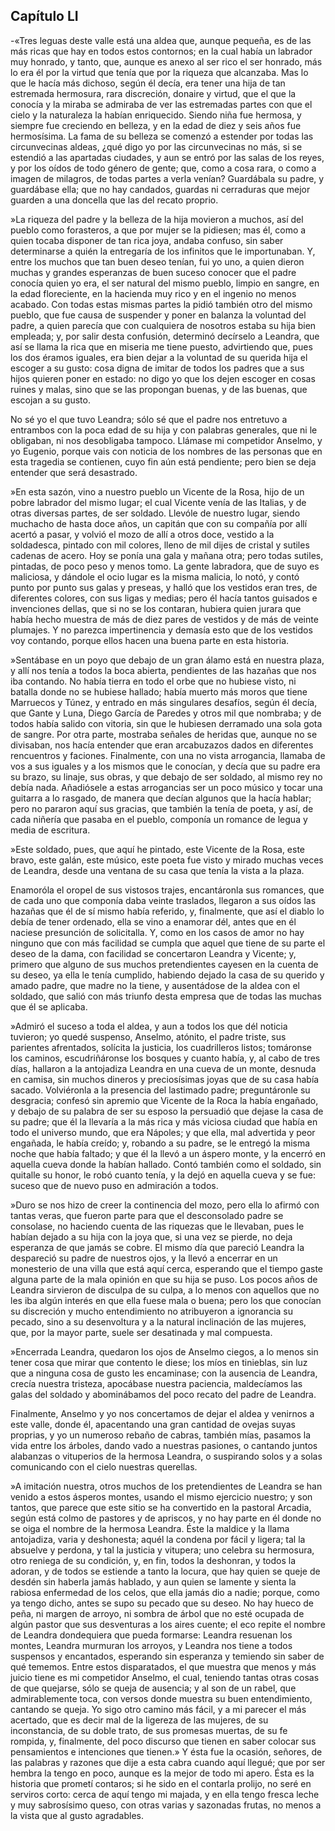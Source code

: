 Capítulo LI
-----------

-«Tres leguas deste valle está una aldea que, aunque pequeña, es de las más ricas que hay en todos estos contornos; en la cual había un labrador muy honrado, y tanto, que, aunque es anexo al ser rico el ser honrado, más lo era él por la virtud que tenía que por la riqueza que alcanzaba. Mas lo que le hacía más dichoso, según él decía, era tener una hija de tan estremada hermosura, rara discreción, donaire y virtud, que el que la conocía y la miraba se admiraba de ver las estremadas partes con que el cielo y la naturaleza la habían enriquecido. Siendo niña fue hermosa, y siempre fue creciendo en belleza, y en la edad de diez y seis años fue hermosísima. La fama de su belleza se comenzó a estender por todas las circunvecinas aldeas, ¿qué digo yo por las circunvecinas no más, si se estendió a las apartadas ciudades, y aun se entró por las salas de los reyes, y por los oídos de todo género de gente; que, como a cosa rara, o como a imagen de milagros, de todas partes a verla venían? Guardábala su padre, y guardábase ella; que no hay candados, guardas ni cerraduras que mejor guarden a una doncella que las del recato proprio.

»La riqueza del padre y la belleza de la hija movieron a muchos, así del pueblo como forasteros, a que por mujer se la pidiesen; mas él, como a quien tocaba disponer de tan rica joya, andaba confuso, sin saber determinarse a quién la entregaría de los infinitos que le importunaban. Y, entre los muchos que tan buen deseo tenían, fui yo uno, a quien dieron muchas y grandes esperanzas de buen suceso conocer que el padre conocía quien yo era, el ser natural del mismo pueblo, limpio en sangre, en la edad floreciente, en la hacienda muy rico y en el ingenio no menos acabado. Con todas estas mismas partes la pidió también otro del mismo pueblo, que fue causa de suspender y poner en balanza la voluntad del padre, a quien parecía que con cualquiera de nosotros estaba su hija bien empleada; y, por salir desta confusión, determinó decírselo a Leandra, que así se llama la rica que en miseria me tiene puesto, advirtiendo que, pues los dos éramos iguales, era bien dejar a la voluntad de su querida hija el escoger a su gusto: cosa digna de imitar de todos los padres que a sus hijos quieren poner en estado: no digo yo que los dejen escoger en cosas ruines y malas, sino que se las propongan buenas, y de las buenas, que escojan a su gusto.

No sé yo el que tuvo Leandra; sólo sé que el padre nos entretuvo a entrambos con la poca edad de su hija y con palabras generales, que ni le obligaban, ni nos desobligaba tampoco. Llámase mi competidor Anselmo, y yo Eugenio, porque vais con noticia de los nombres de las personas que en esta tragedia se contienen, cuyo fin aún está pendiente; pero bien se deja entender que será desastrado.

»En esta sazón, vino a nuestro pueblo un Vicente de la Rosa, hijo de un pobre labrador del mismo lugar; el cual Vicente venía de las Italias, y de otras diversas partes, de ser soldado. Llevóle de nuestro lugar, siendo muchacho de hasta doce años, un capitán que con su compañía por allí acertó a pasar, y volvió el mozo de allí a otros doce, vestido a la soldadesca, pintado con mil colores, lleno de mil dijes de cristal y sutiles cadenas de acero. Hoy se ponía una gala y mañana otra; pero todas sutiles, pintadas, de poco peso y menos tomo. La gente labradora, que de suyo es maliciosa, y dándole el ocio lugar es la misma malicia, lo notó, y contó punto por punto sus galas y preseas, y halló que los vestidos eran tres, de diferentes colores, con sus ligas y medias; pero él hacía tantos guisados e invenciones dellas, que si no se los contaran, hubiera quien jurara que había hecho muestra de más de diez pares de vestidos y de más de veinte plumajes. Y no parezca impertinencia y demasía esto que de los vestidos voy contando, porque ellos hacen una buena parte en esta historia.

»Sentábase en un poyo que debajo de un gran álamo está en nuestra plaza, y allí nos tenía a todos la boca abierta, pendientes de las hazañas que nos iba contando. No había tierra en todo el orbe que no hubiese visto, ni batalla donde no se hubiese hallado; había muerto más moros que tiene Marruecos y Túnez, y entrado en más singulares desafíos, según él decía, que Gante y Luna, Diego García de Paredes y otros mil que nombraba; y de todos había salido con vitoria, sin que le hubiesen derramado una sola gota de sangre. Por otra parte, mostraba señales de heridas que, aunque no se divisaban, nos hacía entender que eran arcabuzazos dados en diferentes rencuentros y faciones. Finalmente, con una no vista arrogancia, llamaba de vos a sus iguales y a los mismos que le conocían, y decía que su padre era su brazo, su linaje, sus obras, y que debajo de ser soldado, al mismo rey no debía nada. Añadiósele a estas arrogancias ser un poco músico y tocar una guitarra a lo rasgado, de manera que decían algunos que la hacía hablar; pero no pararon aquí sus gracias, que también la tenía de poeta, y así, de cada niñería que pasaba en el pueblo, componía un romance de legua y media de escritura.

»Este soldado, pues, que aquí he pintado, este Vicente de la Rosa, este bravo, este galán, este músico, este poeta fue visto y mirado muchas veces de Leandra, desde una ventana de su casa que tenía la vista a la plaza.

Enamoróla el oropel de sus vistosos trajes, encantáronla sus romances, que de cada uno que componía daba veinte traslados, llegaron a sus oídos las hazañas que él de sí mismo había referido, y, finalmente, que así el diablo lo debía de tener ordenado, ella se vino a enamorar dél, antes que en él naciese presunción de solicitalla. Y, como en los casos de amor no hay ninguno que con más facilidad se cumpla que aquel que tiene de su parte el deseo de la dama, con facilidad se concertaron Leandra y Vicente; y, primero que alguno de sus muchos pretendientes cayesen en la cuenta de su deseo, ya ella le tenía cumplido, habiendo dejado la casa de su querido y amado padre, que madre no la tiene, y ausentádose de la aldea con el soldado, que salió con más triunfo desta empresa que de todas las muchas que él se aplicaba.

»Admiró el suceso a toda el aldea, y aun a todos los que dél noticia tuvieron; yo quedé suspenso, Anselmo, atónito, el padre triste, sus parientes afrentados, solícita la justicia, los cuadrilleros listos; tomáronse los caminos, escudriñáronse los bosques y cuanto había, y, al cabo de tres días, hallaron a la antojadiza Leandra en una cueva de un monte, desnuda en camisa, sin muchos dineros y preciosísimas joyas que de su casa había sacado. Volviéronla a la presencia del lastimado padre; preguntáronle su desgracia; confesó sin apremio que Vicente de la Roca la había engañado, y debajo de su palabra de ser su esposo la persuadió que dejase la casa de su padre; que él la llevaría a la más rica y más viciosa ciudad que había en todo el universo mundo, que era Nápoles; y que ella, mal advertida y peor engañada, le había creído; y, robando a su padre, se le entregó la misma noche que había faltado; y que él la llevó a un áspero monte, y la encerró en aquella cueva donde la habían hallado. Contó también como el soldado, sin quitalle su honor, le robó cuanto tenía, y la dejó en aquella cueva y se fue: suceso que de nuevo puso en admiración a todos.

»Duro se nos hizo de creer la continencia del mozo, pero ella lo afirmó con tantas veras, que fueron parte para que el desconsolado padre se consolase, no haciendo cuenta de las riquezas que le llevaban, pues le habían dejado a su hija con la joya que, si una vez se pierde, no deja esperanza de que jamás se cobre. El mismo día que pareció Leandra la despareció su padre de nuestros ojos, y la llevó a encerrar en un monesterio de una villa que está aquí cerca, esperando que el tiempo gaste alguna parte de la mala opinión en que su hija se puso. Los pocos años de Leandra sirvieron de disculpa de su culpa, a lo menos con aquellos que no les iba algún interés en que ella fuese mala o buena; pero los que conocían su discreción y mucho entendimiento no atribuyeron a ignorancia su pecado, sino a su desenvoltura y a la natural inclinación de las mujeres, que, por la mayor parte, suele ser desatinada y mal compuesta.

»Encerrada Leandra, quedaron los ojos de Anselmo ciegos, a lo menos sin tener cosa que mirar que contento le diese; los míos en tinieblas, sin luz que a ninguna cosa de gusto les encaminase; con la ausencia de Leandra, crecía nuestra tristeza, apocábase nuestra paciencia, maldecíamos las galas del soldado y abominábamos del poco recato del padre de Leandra.

Finalmente, Anselmo y yo nos concertamos de dejar el aldea y venirnos a este valle, donde él, apacentando una gran cantidad de ovejas suyas proprias, y yo un numeroso rebaño de cabras, también mías, pasamos la vida entre los árboles, dando vado a nuestras pasiones, o cantando juntos alabanzas o vituperios de la hermosa Leandra, o suspirando solos y a solas comunicando con el cielo nuestras querellas.

»A imitación nuestra, otros muchos de los pretendientes de Leandra se han venido a estos ásperos montes, usando el mismo ejercicio nuestro; y son tantos, que parece que este sitio se ha convertido en la pastoral Arcadia, según está colmo de pastores y de apriscos, y no hay parte en él donde no se oiga el nombre de la hermosa Leandra. Éste la maldice y la llama antojadiza, varia y deshonesta; aquél la condena por fácil y ligera; tal la absuelve y perdona, y tal la justicia y vitupera; uno celebra su hermosura, otro reniega de su condición, y, en fin, todos la deshonran, y todos la adoran, y de todos se estiende a tanto la locura, que hay quien se queje de desdén sin haberla jamás hablado, y aun quien se lamente y sienta la rabiosa enfermedad de los celos, que ella jamás dio a nadie; porque, como ya tengo dicho, antes se supo su pecado que su deseo. No hay hueco de peña, ni margen de arroyo, ni sombra de árbol que no esté ocupada de algún pastor que sus desventuras a los aires cuente; el eco repite el nombre de Leandra dondequiera que pueda formarse: Leandra resuenan los montes, Leandra murmuran los arroyos, y Leandra nos tiene a todos suspensos y encantados, esperando sin esperanza y temiendo sin saber de qué tememos. Entre estos disparatados, el que muestra que menos y más juicio tiene es mi competidor Anselmo, el cual, teniendo tantas otras cosas de que quejarse, sólo se queja de ausencia; y al son de un rabel, que admirablemente toca, con versos donde muestra su buen entendimiento, cantando se queja. Yo sigo otro camino más fácil, y a mi parecer el más acertado, que es decir mal de la ligereza de las mujeres, de su inconstancia, de su doble trato, de sus promesas muertas, de su fe rompida, y, finalmente, del poco discurso que tienen en saber colocar sus pensamientos e intenciones que tienen.» Y ésta fue la ocasión, señores, de las palabras y razones que dije a esta cabra cuando aquí llegué; que por ser hembra la tengo en poco, aunque es la mejor de todo mi apero. Ésta es la historia que prometí contaros; si he sido en el contarla prolijo, no seré en serviros corto: cerca de aquí tengo mi majada, y en ella tengo fresca leche y muy sabrosísimo queso, con otras varias y sazonadas frutas, no menos a la vista que al gusto agradables.
